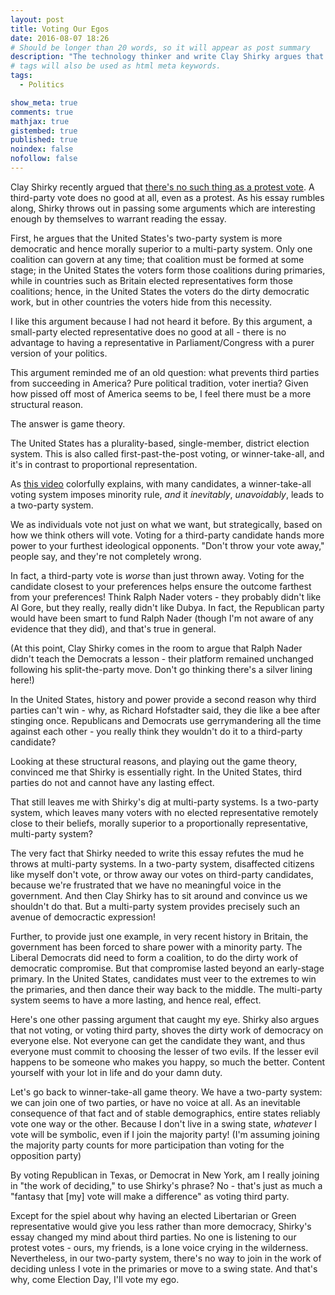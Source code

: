 ```yaml
---
layout: post
title: Voting Our Egos
date: 2016-08-07 18:26
# Should be longer than 20 words, so it will appear as post summary
description: "The technology thinker and write Clay Shirky argues that voting third party is an act of ego, not of conscience"
# tags will also be used as html meta keywords.
tags:
  - Politics

show_meta: true
comments: true
mathjax: true
gistembed: true
published: true
noindex: false
nofollow: false
---
```


Clay Shirky recently argued that [there's no such thing as a protest vote](https://medium.com/@cshirky/theres-no-such-thing-as-a-protest-vote-c2fdacabd704#.9rnndae0r). A
third-party vote does no good at all, even as a protest. As his essay rumbles
along, Shirky throws out in passing some arguments which are interesting enough
by themselves to warrant reading the essay.

First, he argues that the United States's two-party system is more democratic
and hence morally superior to a multi-party system. Only one coalition can
govern at any time; that coalition must be formed at some stage; in the United
States the voters form those coalitions during primaries, while in countries
such as Britain elected representatives form those coalitions; hence, in the
United States the voters do the dirty democratic work, but in other countries
the voters hide from this necessity.

I like this argument because I had not heard it before. By this argument, a
small-party elected representative does no good at all - there is no advantage
to having a representative in Parliament/Congress with a purer version of your
politics.

This argument reminded me of an old question: what prevents third parties from
succeeding in America? Pure political tradition, voter inertia? Given how pissed
off most of America seems to be, I feel there must be a more structural reason.

The answer is game theory.

The United States has a plurality-based, single-member, district election
system. This is also called first-past-the-post voting, or winner-take-all, and
it's in contrast to proportional representation.

As [this video](https://www.youtube.com/watch?v=s7tWHJfhiyo) colorfully explains, with many candidates, a winner-take-all
voting system imposes minority rule, *and* it *inevitably*, *unavoidably*, leads to a
two-party system.

We as individuals vote not just on what we want, but strategically, based on how
we think others will vote. Voting for a third-party candidate hands more power
to your furthest ideological opponents. "Don't throw your vote away," people
say, and they're not completely wrong.

In fact, a third-party vote is *worse* than just thrown away. Voting for the
candidate closest to your preferences helps ensure the outcome farthest from
your preferences! Think Ralph Nader voters - they probably didn't like Al Gore,
but they really, really didn't like Dubya. In fact, the Republican party would
have been smart to fund Ralph Nader (though I'm not aware of any evidence that
they did), and that's true in general.

(At this point, Clay Shirky comes in the room to argue that Ralph Nader didn't
teach the Democrats a lesson - their platform remained unchanged following his
split-the-party move. Don't go thinking there's a silver lining here!)

In the United States, history and power provide a second reason why third
parties can't win - why, as Richard Hofstadter said, they die like a bee after
stinging once. Republicans and Democrats use gerrymandering all the time against
each other - you really think they wouldn't do it to a third-party candidate?

Looking at these structural reasons, and playing out the game theory, convinced
me that Shirky is essentially right. In the United States, third parties do not
and cannot have any lasting effect.

That still leaves me with Shirky's dig at multi-party systems. Is a two-party
system, which leaves many voters with no elected representative remotely close
to their beliefs, morally superior to a proportionally representative,
multi-party system?

The very fact that Shirky needed to write this essay refutes the mud he throws
at multi-party systems. In a two-party system, disaffected citizens like myself
don't vote, or throw away our votes on third-party candidates, because we're
frustrated that we have no meaningful voice in the government. And then Clay
Shirky has to sit around and convince us we shouldn't do that. But a multi-party
system provides precisely such an avenue of democractic expression!

Further, to provide just one example, in very recent history in Britain, the
government has been forced to share power with a minority party. The Liberal
Democrats did need to form a coalition, to do the dirty work of democratic
compromise. But that compromise lasted beyond an early-stage primary. In the
United States, candidates must veer to the extremes to win the primaries, and
then dance their way back to the middle. The multi-party system seems to have a
more lasting, and hence real, effect.

Here's one other passing argument that caught my eye. Shirky also argues that
not voting, or voting third party, shoves the dirty work of democracy on
everyone else. Not everyone can get the candidate they want, and thus everyone
must commit to choosing the lesser of two evils. If the lesser evil happens to
be someone who makes you happy, so much the better. Content yourself with your
lot in life and do your damn duty.

Let's go back to winner-take-all game theory. We have a two-party system: we can
join one of two parties, or have no voice at all. As an inevitable consequence
of that fact and of stable demographics, entire states reliably vote one way or
the other. Because I don't live in a swing state, *whatever* I vote will be
symbolic, even if I join the majority party! (I'm assuming joining the majority
party counts for more participation than voting for the opposition party) 

By voting Republican in Texas, or Democrat in New York, am I really joining in
"the work of deciding," to use Shirky's phrase? No - that's just as much a
"fantasy that [my] vote will make a difference" as voting third party.

Except for the spiel about why having an elected Libertarian or Green
representative would give you less rather than more democracy, Shirky's essay
changed my mind about third parties. No one is listening to our protest votes -
ours, my friends, is a lone voice crying in the wilderness. Nevertheless, in our
two-party system, there's no way to join in the work of deciding unless I vote
in the primaries or move to a swing state. And that's why, come Election Day,
I'll vote my ego.

